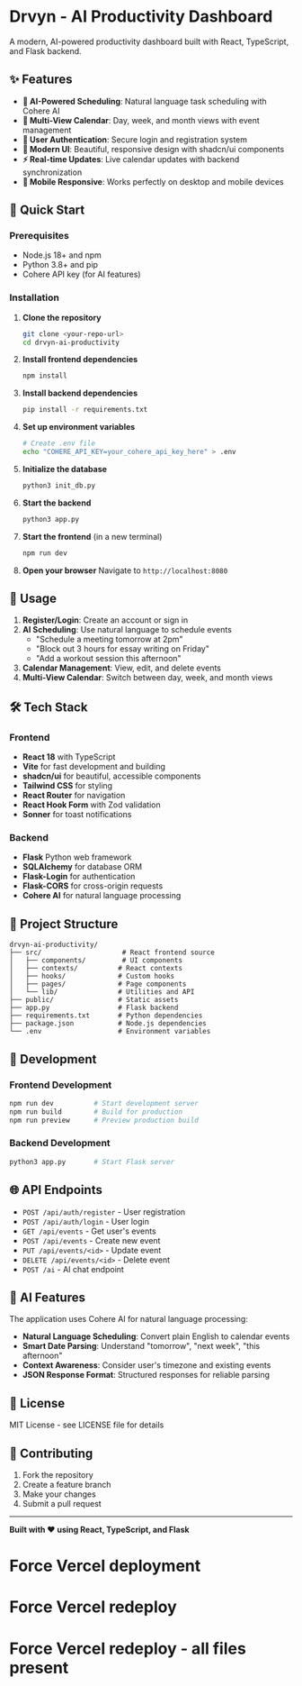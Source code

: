 # Drvyn - AI Productivity Dashboard

A modern, AI-powered productivity dashboard built with React, TypeScript, and Flask backend.

## ✨ Features

- **🤖 AI-Powered Scheduling**: Natural language task scheduling with Cohere AI
- **📅 Multi-View Calendar**: Day, week, and month views with event management
- **🔐 User Authentication**: Secure login and registration system
- **🎨 Modern UI**: Beautiful, responsive design with shadcn/ui components
- **⚡ Real-time Updates**: Live calendar updates with backend synchronization
- **📱 Mobile Responsive**: Works perfectly on desktop and mobile devices

## 🚀 Quick Start

### Prerequisites
- Node.js 18+ and npm
- Python 3.8+ and pip
- Cohere API key (for AI features)

### Installation

1. **Clone the repository**
   ```bash
   git clone <your-repo-url>
   cd drvyn-ai-productivity
   ```

2. **Install frontend dependencies**
   ```bash
   npm install
   ```

3. **Install backend dependencies**
   ```bash
   pip install -r requirements.txt
   ```

4. **Set up environment variables**
   ```bash
   # Create .env file
   echo "COHERE_API_KEY=your_cohere_api_key_here" > .env
   ```

5. **Initialize the database**
   ```bash
   python3 init_db.py
   ```

6. **Start the backend**
   ```bash
   python3 app.py
   ```

7. **Start the frontend** (in a new terminal)
   ```bash
   npm run dev
   ```

8. **Open your browser**
   Navigate to `http://localhost:8080`

## 🎯 Usage

1. **Register/Login**: Create an account or sign in
2. **AI Scheduling**: Use natural language to schedule events
   - "Schedule a meeting tomorrow at 2pm"
   - "Block out 3 hours for essay writing on Friday"
   - "Add a workout session this afternoon"
3. **Calendar Management**: View, edit, and delete events
4. **Multi-View Calendar**: Switch between day, week, and month views

## 🛠️ Tech Stack

### Frontend
- **React 18** with TypeScript
- **Vite** for fast development and building
- **shadcn/ui** for beautiful, accessible components
- **Tailwind CSS** for styling
- **React Router** for navigation
- **React Hook Form** with Zod validation
- **Sonner** for toast notifications

### Backend
- **Flask** Python web framework
- **SQLAlchemy** for database ORM
- **Flask-Login** for authentication
- **Flask-CORS** for cross-origin requests
- **Cohere AI** for natural language processing

## 📁 Project Structure

```
drvyn-ai-productivity/
├── src/                    # React frontend source
│   ├── components/         # UI components
│   ├── contexts/          # React contexts
│   ├── hooks/             # Custom hooks
│   ├── pages/             # Page components
│   └── lib/               # Utilities and API
├── public/                # Static assets
├── app.py                 # Flask backend
├── requirements.txt       # Python dependencies
├── package.json           # Node.js dependencies
└── .env                   # Environment variables
```

## 🔧 Development

### Frontend Development
```bash
npm run dev          # Start development server
npm run build        # Build for production
npm run preview      # Preview production build
```

### Backend Development
```bash
python3 app.py       # Start Flask server
```

## 🌐 API Endpoints

- `POST /api/auth/register` - User registration
- `POST /api/auth/login` - User login
- `GET /api/events` - Get user's events
- `POST /api/events` - Create new event
- `PUT /api/events/<id>` - Update event
- `DELETE /api/events/<id>` - Delete event
- `POST /ai` - AI chat endpoint

## 🤖 AI Features

The application uses Cohere AI for natural language processing:

- **Natural Language Scheduling**: Convert plain English to calendar events
- **Smart Date Parsing**: Understand "tomorrow", "next week", "this afternoon"
- **Context Awareness**: Consider user's timezone and existing events
- **JSON Response Format**: Structured responses for reliable parsing

## 📝 License

MIT License - see LICENSE file for details

## 🤝 Contributing

1. Fork the repository
2. Create a feature branch
3. Make your changes
4. Submit a pull request

---

**Built with ❤️ using React, TypeScript, and Flask**
# Force Vercel deployment
# Force Vercel redeploy
# Force Vercel redeploy - all files present
